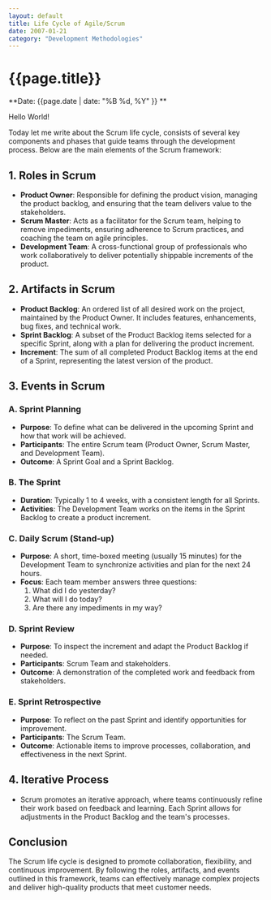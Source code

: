 ```yaml
---
layout: default
title: Life Cycle of Agile/Scrum
date: 2007-01-21
category: "Development Methodologies"
---
```



# {{page.title}}

**Date: {{page.date | date: "%B %d, %Y" }} **

Hello World!

Today let me write about the Scrum life cycle, consists of several key components and phases that guide teams through the development process. Below are the main elements of the Scrum framework:

## 1. **Roles in Scrum**

- **Product Owner**: Responsible for defining the product vision, managing the product backlog, and ensuring that the team delivers value to the stakeholders.
- **Scrum Master**: Acts as a facilitator for the Scrum team, helping to remove impediments, ensuring adherence to Scrum practices, and coaching the team on agile principles.
- **Development Team**: A cross-functional group of professionals who work collaboratively to deliver potentially shippable increments of the product.

## 2. **Artifacts in Scrum**

- **Product Backlog**: An ordered list of all desired work on the project, maintained by the Product Owner. It includes features, enhancements, bug fixes, and technical work.
- **Sprint Backlog**: A subset of the Product Backlog items selected for a specific Sprint, along with a plan for delivering the product increment.
- **Increment**: The sum of all completed Product Backlog items at the end of a Sprint, representing the latest version of the product.

## 3. **Events in Scrum**

### A. **Sprint Planning**
- **Purpose**: To define what can be delivered in the upcoming Sprint and how that work will be achieved.
- **Participants**: The entire Scrum team (Product Owner, Scrum Master, and Development Team).
- **Outcome**: A Sprint Goal and a Sprint Backlog.

### B. **The Sprint**
- **Duration**: Typically 1 to 4 weeks, with a consistent length for all Sprints.
- **Activities**: The Development Team works on the items in the Sprint Backlog to create a product increment.

### C. **Daily Scrum (Stand-up)**
- **Purpose**: A short, time-boxed meeting (usually 15 minutes) for the Development Team to synchronize activities and plan for the next 24 hours.
- **Focus**: Each team member answers three questions:
  1. What did I do yesterday?
  2. What will I do today?
  3. Are there any impediments in my way?

### D. **Sprint Review**
- **Purpose**: To inspect the increment and adapt the Product Backlog if needed.
- **Participants**: Scrum Team and stakeholders.
- **Outcome**: A demonstration of the completed work and feedback from stakeholders.

### E. **Sprint Retrospective**
- **Purpose**: To reflect on the past Sprint and identify opportunities for improvement.
- **Participants**: The Scrum Team.
- **Outcome**: Actionable items to improve processes, collaboration, and effectiveness in the next Sprint.

## 4. **Iterative Process**
- Scrum promotes an iterative approach, where teams continuously refine their work based on feedback and learning. Each Sprint allows for adjustments in the Product Backlog and the team's processes.

## Conclusion
The Scrum life cycle is designed to promote collaboration, flexibility, and continuous improvement. By following the roles, artifacts, and events outlined in this framework, teams can effectively manage complex projects and deliver high-quality products that meet customer needs.

